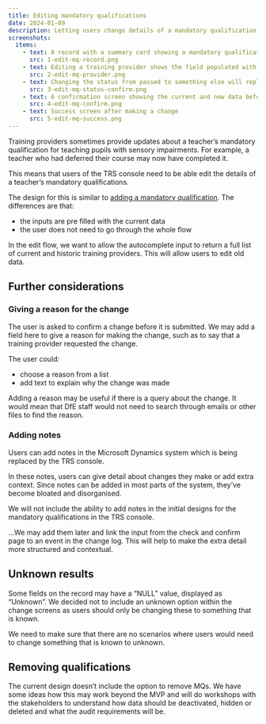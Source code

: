 ```yaml
---
title: Editing mandatory qualifications
date: 2024-01-09
description: Letting users change details of a mandatory qualification for teaching pupils with sensory impairments.
screenshots:
  items:
    - text: A record with a summary card showing a mandatory qualification with change links to edit the data in each field
      src: 1-edit-mq-record.png
    - text: Editing a training provider shows the field populated with the existing data
      src: 2-edit-mq-provider.png
    - text: Changing the status from passed to something else will replace the end date with "none"
      src: 3-edit-mq-status-confirm.png
    - text: A confirmation screen showing the current and new data before submiting the change
      src: 4-edit-mq-confirm.png
    - text: Success screen after making a change
      src: 5-edit-mq-success.png
---
```


Training providers sometimes provide updates about a teacher’s mandatory qualification for teaching pupils with sensory impairments. For example, a teacher who had deferred their course may now have completed it.

This means that users of the TRS console need to be able edit the details of a teacher’s mandatory qualifications.

The design for this is similar to [adding a mandatory qualification](/adding-mandatory-qualifications). The differences are that:

- the inputs are pre filled with the current data
- the user does not need to go through the whole flow

In the edit flow, we want to allow the autocomplete input to return a full list of current and historic training providers. This will allow users to edit old data.

## Further considerations

### Giving a reason for the change

The user is asked to confirm a change before it is submitted. We may add a field here to give a reason for making the change, such as to say that a training provider requested the change.

The user could:

- choose a reason from a list
- add text to explain why the change was made

Adding a reason may be useful if there is a query about the change. It would mean that DfE staff would not need to search through emails or other files to find the reason.

### Adding notes

Users can add notes in the Microsoft Dynamics system which is being replaced by the TRS console.

In these notes, users can give detail about changes they make or add extra context. Since notes can be added in most parts of the system, they’ve become bloated and disorganised.

We will not include the ability to add notes in the initial designs for the mandatory qualifications in the TRS console.

...We may add them later and link the input from the check and confirm page to an event in the change log. This will help to make the extra detail more structured and contextual.

## Unknown results

Some fields on the record may have a “NULL” value, displayed as “Unknown”. We decided not to include an unknown option within the change screens as users should only be changing these to something that is known.

We need to make sure that there are no scenarios where users would need to change something that is known to unknown.

## Removing qualifications

The current design doesn’t include the option to remove MQs. We have some ideas how this may work beyond the MVP and will do workshops with the stakeholders to understand how data should be deactivated, hidden or deleted and what the audit requirements will be.

